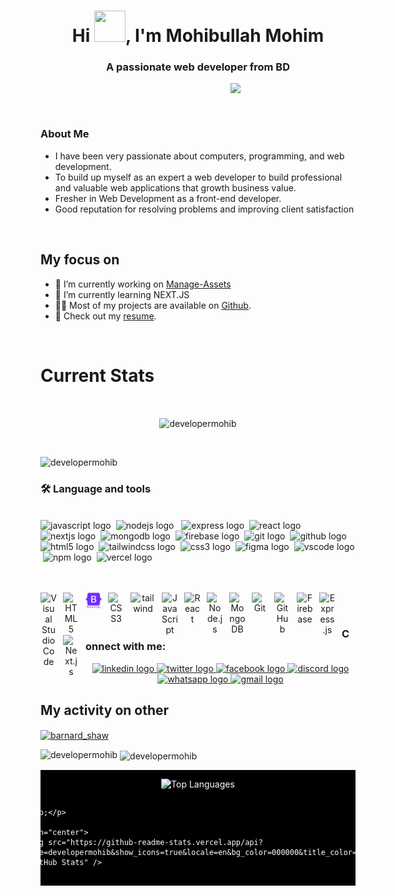 <h1 align="center">Hi <img src = "https://raw.githubusercontent.com/developerMohib/developerMohib/main/hi.gif" width="50px" height="50px">, I'm Mohibullah Mohim </h1>  
<h3 align="center">A passionate web developer from BD </h3> 
<img align='right' src='https://user-images.githubusercontent.com/5713670/87202985-820dcb80-c2b6-11ea-9f56-7ec461c497c3.gif' width='200'>


<p align="left"> <a href="https://twitter.com/" target="blank"><img src="https://img.shields.io/twitter/follow/?logo=twitter&style=for-the-badge" alt="" /></a> </p>
<br/>
<h3>About Me </h3> 
<ul>
  <li>I have been very passionate about computers, programming, and web development. </li>
  <li>To build up myself as an expert a web developer to build professional and valuable web applications that growth business value.</li>
  <li>Fresher in Web Development as a front-end developer.</li>
  <li>Good reputation for resolving problems and improving client satisfaction</li>
</ul>
<br/>

## My focus on
- 🔭 I’m currently working on [Manage-Assets](https://manage-asset-b4cd2.web.app/)
- 🌱 I’m currently learning NEXT.JS
- 👨‍💻 Most of my projects are available on <a href="https://github.com/developerMohib">Github</a>.
- 📙 Check out my <a href="https://drive.google.com/file/d/1noOSoLZhdLSuA9NPXO4wtFEGOR0Nj1ny/view">resume</a>.
<br/>


<h1> Current Stats </h1>
<br/>
<p align="center">
    <img align="center" src="https://github-readme-streak-stats.herokuapp.com/?user=developermohib&background=000000&border=ffffff&stroke=ffffff&ring=fb8c00&fire=fb8c00&currStreakLabel=fb8c00&sideNums=00f0ff&currStreakNum=fb8c00&sideLabels=00f0ff&dates=ffffff" alt="developermohib" />
</p>

<br/>

<p align="left"> <img src="https://komarev.com/ghpvc/?username=developermohib&label=Profile%20views&color=0e75b6&style=flat" alt="developermohib" /> </p>

<h3 align="left">🛠 Language and tools </h3>

<br/>

<div align="left">
  <img src="https://img.shields.io/badge/JavaScript-F7DF1E?logo=javascript&logoColor=black&style=for-the-badge" height="20" alt="javascript logo"  />
  <img width="0" />
  <img src="https://img.shields.io/badge/Node.js-339933?logo=nodedotjs&logoColor=white&style=for-the-badge" height="20" alt="nodejs logo"  />
  <img width="0" />
  <img width="0" />
  <img src="https://img.shields.io/badge/Express-000000?logo=express&logoColor=white&style=for-the-badge" height="20" alt="express logo"  />
  <img width="0" />
  <img src="https://img.shields.io/badge/React-61DAFB?logo=react&logoColor=black&style=for-the-badge" height="20" alt="react logo"  />
  <img width="0" />
  <img src="https://img.shields.io/badge/Next.js-000000?logo=nextdotjs&logoColor=white&style=for-the-badge" height="20" alt="nextjs logo"  />
  <img width="0" />
  <img src="https://img.shields.io/badge/MongoDB-47A248?logo=mongodb&logoColor=white&style=for-the-badge" height="20" alt="mongodb logo"  />
  <img width="0" />
  <img src="https://img.shields.io/badge/Firebase-FFCA28?logo=firebase&logoColor=black&style=for-the-badge" height="20" alt="firebase logo"  />
  <img width="0" />
  <img src="https://img.shields.io/badge/Git-F05032?logo=git&logoColor=white&style=for-the-badge" height="20" alt="git logo"  />
  <img width="0" />
  <img src="https://img.shields.io/badge/GitHub-181717?logo=github&logoColor=white&style=for-the-badge" height="20" alt="github logo"  />
  <img width="0" />
  <img src="https://img.shields.io/badge/HTML5-E34F26?logo=html5&logoColor=white&style=for-the-badge" height="20" alt="html5 logo"  />
  <img width="0" />
  <img src="https://img.shields.io/badge/Tailwind CSS-06B6D4?logo=tailwindcss&logoColor=black&style=for-the-badge" height="20" alt="tailwindcss logo"  />
  <img width="0" />
  <img src="https://img.shields.io/badge/CSS3-1572B6?logo=css3&logoColor=white&style=for-the-badge" height="20" alt="css3 logo"  />
  <img width="0" />
  <img src="https://img.shields.io/badge/Figma-F24E1E?logo=figma&logoColor=white&style=for-the-badge" height="20" alt="figma logo"  />
  <img width="0" />
  <img src="https://img.shields.io/badge/Visual Studio Code-007ACC?logo=visualstudiocode&logoColor=white&style=for-the-badge" height="20" alt="vscode logo"  />
  <img width="0" />
  <img src="https://img.shields.io/badge/npm-CB3837?logo=npm&logoColor=white&style=for-the-badge" height="20" alt="npm logo"  />
  <img width="0" />
  <img src="https://img.shields.io/badge/Vercel-000000?logo=vercel&logoColor=white&style=for-the-badge" height="20" alt="vercel logo"  />
  <img width="0" />
</div>

<br/>
<br/>
<p align="center">

<img align="left" alt="Visual Studio Code" width="26px" src="https://cdn.jsdelivr.net/gh/devicons/devicon/icons/vscode/vscode-original.svg" style="padding-right:10px;" />
<img align="left" alt="HTML5" width="26px" src="https://cdn.jsdelivr.net/gh/devicons/devicon/icons/html5/html5-original.svg" style="padding-right:10px;" />
<img align="left" src="https://raw.githubusercontent.com/devicons/devicon/master/icons/bootstrap/bootstrap-plain-wordmark.svg" alt="bootstrap" width="26px" style="padding-right:10px;"/>
<img align="left" alt="CSS3" width="26px" src="https://cdn.jsdelivr.net/gh/devicons/devicon/icons/css3/css3-original.svg" style="padding-right:10px;" />
<img align="left" src="https://www.vectorlogo.zone/logos/tailwindcss/tailwindcss-icon.svg" alt="tailwind" width="40" style="padding-right:10px;" />
<img align="left" alt="JavaScript" width="26px" src="https://cdn.jsdelivr.net/gh/devicons/devicon/icons/javascript/javascript-original.svg" style="padding-right:10px;" />
<img align="left" alt="React" width="26px" src="https://cdn.jsdelivr.net/gh/devicons/devicon/icons/react/react-original.svg" style="padding-right:10px;" />
<img align="left" alt="Node.js" width="26px" src="https://cdn.jsdelivr.net/gh/devicons/devicon/icons/nodejs/nodejs-original.svg" style="padding-right:10px;" />
<img align="left" alt="MongoDB" width="26px" src="https://cdn.jsdelivr.net/gh/devicons/devicon/icons/mongodb/mongodb-original.svg" style="padding-right:10px;" />
<img align="left" alt="Git" width="26px" src="https://cdn.jsdelivr.net/gh/devicons/devicon/icons/git/git-original.svg" style="padding-right:10px;" />
<img align="left" alt="GitHub" width="26px" src="https://user-images.githubusercontent.com/3369400/139448065-39a229ba-4b06-434b-bc67-616e2ed80c8f.png" style="padding-right:10px;" />
<img align="left" alt="Firebase" width="26px" src="https://cdn.jsdelivr.net/gh/devicons/devicon/icons/firebase/firebase-plain.svg" style="padding-right:10px;" />
<img align="left" alt="Express.js" width="26px" src="https://cdn.jsdelivr.net/gh/devicons/devicon/icons/express/express-original.svg" style="padding-right:10px;" />
<img align="left" alt="Next.js" width="26px" src="https://cdn.jsdelivr.net/gh/devicons/devicon/icons/nextjs/nextjs-original.svg" style="padding-right:10px;" />
</p>
<br />
<br />


<h3 align="left">Connect with me:</h3>
<div align="center">
  <a href="https://linkedin.com/in/mohibullah-mohim" target="_blank">
    <img src="https://img.shields.io/static/v1?message=LinkedIn&logo=linkedin&label=&color=0077B5&logoColor=white&labelColor=&style=for-the-badge" height="20" alt="linkedin logo"  />
  </a>
  <a href="#" target="_blank">
    <img src="https://img.shields.io/static/v1?message=Twitter&logo=twitter&label=&color=1DA1F2&logoColor=white&labelColor=&style=for-the-badge" height="20" alt="twitter logo"  />
  </a>
  <a href="https://fb.com/mohibullah.jubileean" target="_blank">
    <img src="https://img.shields.io/static/v1?message=Facebook&logo=facebook&label=&color=1877F2&logoColor=white&labelColor=&style=for-the-badge" height="20" alt="facebook logo"  />
  </a>
  <a href="#" target="_blank">
    <img src="https://img.shields.io/static/v1?message=Discord&logo=discord&label=&color=7289DA&logoColor=white&labelColor=&style=for-the-badge" height="20" alt="discord logo"  />
  </a>
  <a href="https://wa.me/8801706439736" target="_blank">
    <img src="https://img.shields.io/static/v1?message=Whatsapp&logo=whatsapp&label=&color=25D366&logoColor=white&labelColor=&style=for-the-badge" height="20" alt="whatsapp logo"  />
  </a>
  <a href="mohibullahmohim2020@gmail.com" target="_blank">
    <img src="https://img.shields.io/static/v1?message=Gmail&logo=gmail&label=&color=D14836&logoColor=white&labelColor=&style=for-the-badge" height="20" alt="gmail logo"  />
  </a>
</div>

## My activity on other
<a href="https://codeforces.com/profile/barnard_shaw" target="blank"><img align="center" src="https://raw.githubusercontent.com/rahuldkjain/github-profile-readme-generator/master/src/images/icons/Social/codeforces.svg" alt="barnard_shaw" height="30" width="40" /></a>

<p><img align="left" src="https://github-readme-stats.vercel.app/api/top-langs?username=developermohib&show_icons=true&locale=en&layout=compact" alt="developermohib" /></p>

<p>&nbsp;<img align="center" src="https://github-readme-stats.vercel.app/api?username=developermohib&show_icons=true&locale=en" alt="developermohib" /></p>


<div style="background-color: black; color: white; display: flex; justify-content: center; align-items: center; flex-direction: column;">
    <p>
        <img align="left" src="https://github-readme-stats.vercel.app/api/top-langs?username=developermohib&show_icons=true&locale=en&layout=compact&bg_color=000000&title_color=00ff00" alt="Top Languages" />
    </p>

    <p>&nbsp;</p>

    <p align="center">
        <img src="https://github-readme-stats.vercel.app/api?username=developermohib&show_icons=true&locale=en&bg_color=000000&title_color=fb8c00" alt="GitHub Stats" />
    </p>
</div>

